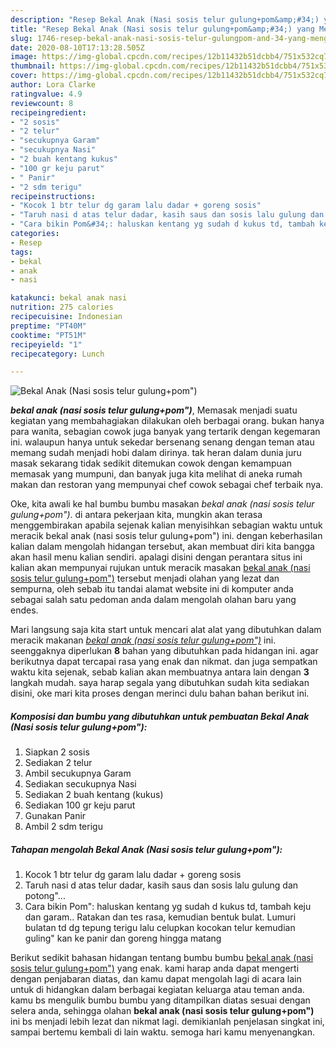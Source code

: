 ```yaml
---
description: "Resep Bekal Anak (Nasi sosis telur gulung+pom&amp;#34;) yang Menggugah Selera"
title: "Resep Bekal Anak (Nasi sosis telur gulung+pom&amp;#34;) yang Menggugah Selera"
slug: 1746-resep-bekal-anak-nasi-sosis-telur-gulungpom-and-34-yang-menggugah-selera
date: 2020-08-10T17:13:28.505Z
image: https://img-global.cpcdn.com/recipes/12b11432b51dcbb4/751x532cq70/bekal-anak-nasi-sosis-telur-gulungpom-foto-resep-utama.jpg
thumbnail: https://img-global.cpcdn.com/recipes/12b11432b51dcbb4/751x532cq70/bekal-anak-nasi-sosis-telur-gulungpom-foto-resep-utama.jpg
cover: https://img-global.cpcdn.com/recipes/12b11432b51dcbb4/751x532cq70/bekal-anak-nasi-sosis-telur-gulungpom-foto-resep-utama.jpg
author: Lora Clarke
ratingvalue: 4.9
reviewcount: 8
recipeingredient:
- "2 sosis"
- "2 telur"
- "secukupnya Garam"
- "secukupnya Nasi"
- "2 buah kentang kukus"
- "100 gr keju parut"
- " Panir"
- "2 sdm terigu"
recipeinstructions:
- "Kocok 1 btr telur dg garam lalu dadar + goreng sosis"
- "Taruh nasi d atas telur dadar, kasih saus dan sosis lalu gulung dan potong&#34;..."
- "Cara bikin Pom&#34;: haluskan kentang yg sudah d kukus td, tambah keju dan garam.. Ratakan dan tes rasa, kemudian bentuk bulat. Lumuri bulatan td dg tepung terigu lalu celupkan kocokan telur kemudian guling&#34; kan ke panir dan goreng hingga matang"
categories:
- Resep
tags:
- bekal
- anak
- nasi

katakunci: bekal anak nasi 
nutrition: 275 calories
recipecuisine: Indonesian
preptime: "PT40M"
cooktime: "PT51M"
recipeyield: "1"
recipecategory: Lunch

---
```



![Bekal Anak (Nasi sosis telur gulung+pom&#34;)](https://img-global.cpcdn.com/recipes/12b11432b51dcbb4/751x532cq70/bekal-anak-nasi-sosis-telur-gulungpom-foto-resep-utama.jpg)

<b><i>bekal anak (nasi sosis telur gulung+pom&#34;)</i></b>, Memasak menjadi suatu kegiatan yang membahagiakan dilakukan oleh berbagai orang. bukan hanya para wanita, sebagian cowok juga banyak yang tertarik dengan kegemaran ini. walaupun hanya untuk sekedar bersenang senang dengan teman atau memang sudah menjadi hobi dalam dirinya. tak heran dalam dunia juru masak sekarang tidak sedikit ditemukan cowok dengan kemampuan memasak yang mumpuni, dan banyak juga kita melihat di aneka rumah makan dan restoran yang mempunyai chef cowok sebagai chef terbaik nya.



Oke, kita awali ke hal bumbu bumbu masakan <i>bekal anak (nasi sosis telur gulung+pom&#34;)</i>. di antara pekerjaan kita, mungkin akan terasa menggembirakan apabila sejenak kalian menyisihkan sebagian waktu untuk meracik bekal anak (nasi sosis telur gulung+pom&#34;) ini. dengan keberhasilan kalian dalam mengolah hidangan tersebut, akan membuat diri kita bangga akan hasil menu kalian sendiri. apalagi disini dengan perantara situs ini kalian akan mempunyai rujukan untuk meracik masakan <u>bekal anak (nasi sosis telur gulung+pom&#34;)</u> tersebut menjadi olahan yang lezat dan sempurna, oleh sebab itu tandai alamat website ini di komputer anda sebagai salah satu pedoman anda dalam mengolah olahan baru yang endes.


Mari langsung saja kita start untuk mencari alat alat yang dibutuhkan dalam meracik makanan <u><i>bekal anak (nasi sosis telur gulung+pom&#34;)</i></u> ini. seenggaknya diperlukan <b>8</b> bahan yang dibutuhkan pada hidangan ini. agar berikutnya dapat tercapai rasa yang enak dan nikmat. dan juga sempatkan waktu kita sejenak, sebab kalian akan membuatnya antara lain dengan <b>3</b> langkah mudah. saya harap segala yang dibutuhkan sudah kita sediakan disini, oke mari kita proses dengan merinci dulu bahan bahan berikut ini.

<!--inarticleads1-->

##### Komposisi dan bumbu yang dibutuhkan untuk pembuatan Bekal Anak (Nasi sosis telur gulung+pom&#34;):

1. Siapkan 2 sosis
1. Sediakan 2 telur
1. Ambil secukupnya Garam
1. Sediakan secukupnya Nasi
1. Sediakan 2 buah kentang (kukus)
1. Sediakan 100 gr keju parut
1. Gunakan  Panir
1. Ambil 2 sdm terigu




<!--inarticleads2-->

##### Tahapan mengolah Bekal Anak (Nasi sosis telur gulung+pom&#34;):

1. Kocok 1 btr telur dg garam lalu dadar + goreng sosis
1. Taruh nasi d atas telur dadar, kasih saus dan sosis lalu gulung dan potong&#34;...
1. Cara bikin Pom&#34;: haluskan kentang yg sudah d kukus td, tambah keju dan garam.. Ratakan dan tes rasa, kemudian bentuk bulat. Lumuri bulatan td dg tepung terigu lalu celupkan kocokan telur kemudian guling&#34; kan ke panir dan goreng hingga matang




Berikut sedikit bahasan hidangan tentang bumbu bumbu <u>bekal anak (nasi sosis telur gulung+pom&#34;)</u> yang enak. kami harap anda dapat mengerti dengan penjabaran diatas, dan kamu dapat mengolah lagi di acara lain untuk di hidangkan dalam berbagai kegiatan keluarga atau teman anda. kamu bs mengulik bumbu bumbu yang ditampilkan diatas sesuai dengan selera anda, sehingga olahan <b>bekal anak (nasi sosis telur gulung+pom&#34;)</b> ini bs menjadi lebih lezat dan nikmat lagi. demikianlah penjelasan singkat ini, sampai bertemu kembali di lain waktu. semoga hari kamu menyenangkan.
